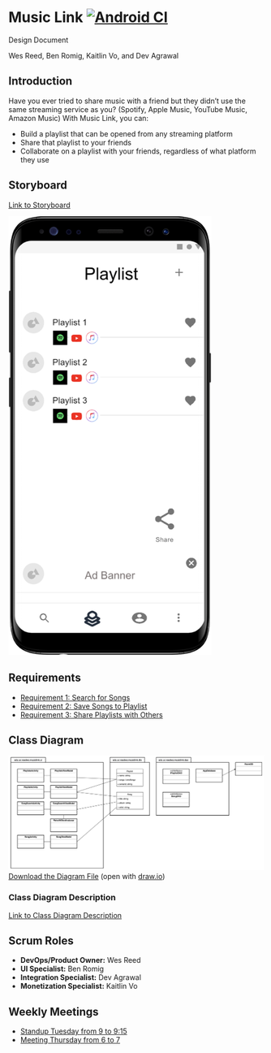 # Music Link [![Android CI](https://github.com/reediculous456/MusicLink/workflows/Android%20CI/badge.svg)](https://github.com/reediculous456/MusicLink/actions)

Design Document

Wes Reed, Ben Romig, Kaitlin Vo, and Dev Agrawal

## Introduction

Have you ever tried to share music with a friend but they didn’t use the same streaming service as you? (Spotify, Apple Music, YouTube Music, Amazon Music) With Music Link, you can:
* Build a playlist that can be opened from any streaming platform
* Share that playlist to your friends
* Collaborate on a playlist with your friends, regardless of what platform they use

## Storyboard

[Link to Storyboard](https://projects.invisionapp.com/prototype/Playlist-prototype-ckaonh87i00cgwb01v2le0xwo)

<img src="docs/assets/storyboard.png" width="400" alt="Storyboard Screenshot">

## Requirements

* [Requirement 1: Search for Songs](docs/requirements/Requirement1.md)
* [Requirement 2: Save Songs to Playlist](docs/requirements/Requirement2.md)
* [Requirement 3: Share Playlists with Others](docs/requirements/Requirement3.md)

## Class Diagram

![Class Diagram](docs/assets/musiclink-uml.png)
[Download the Diagram File](docs/assets/musiclink-uml.drawio) (open with [draw.io](https://draw.io))

### Class Diagram Description

[Link to Class Diagram Description](docs/uml-description.md)

## Scrum Roles
* **DevOps/Product Owner:** Wes Reed
* **UI Specialist:** Ben Romig
* **Integration Specialist:** Dev Agrawal
* **Monetization Specialist:** Kaitlin Vo

## Weekly Meetings
* [Standup Tuesday from 9 to 9:15](https://teams.microsoft.com/l/meetup-join/19%3ameeting_MWM3OTcyNGYtM2JlOS00NzEyLWEwOGMtYzFkODNmNGRjZGNj%40thread.v2/0?context=%7b%22Tid%22%3a%22f5222e6c-5fc6-48eb-8f03-73db18203b63%22%2c%22Oid%22%3a%22e1b08e73-d2dd-449a-848e-db26cd974c04%22%7d)
* [Meeting Thursday from 6 to 7](https://teams.microsoft.com/l/meetup-join/19%3ameeting_ODE4MjFmNzEtZWZlOC00YTFhLWJiOTgtZjE3MTQ0MTExMDkz%40thread.v2/0?context=%7b%22Tid%22%3a%22f5222e6c-5fc6-48eb-8f03-73db18203b63%22%2c%22Oid%22%3a%22e1b08e73-d2dd-449a-848e-db26cd974c04%22%7d)